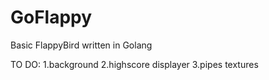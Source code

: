 # GoFlappy
Basic FlappyBird written in Golang

TO DO:
1.background
2.highscore displayer
3.pipes textures
